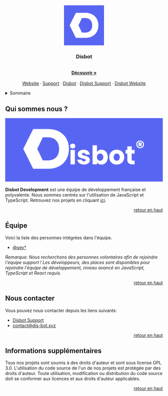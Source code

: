 <a id="readme-top"></a>

<br />
<div align="center">
  <a href="https://github.com/disbot-development">
    <img src="Images/Blurple White.png" alt="Logo" width="128" height="128">
  </a>

  <h3 align="center">Disbot</h3>

  <p align="center">
    <br />
    <a href="https://dis-bot.xyz"><strong>Découvrir »</strong></a>
    <br />
    <br />
    <a href="https://dis-bot.xyz">Website</a>
    ·
    <a href="https://discord.gg/YPW3ZNuKW5">Support</a>
    ·
    <a href="https://github.com/disbot-development/disbot">Disbot</a>
    ·
    <a href="https://github.com/disbot-development/disbot-support">Disbot Support</a>
    ·
    <a href="https://github.com/disbot-development/disbot-website">Disbot Website</a>
  </p>
</div>

<details>
  <summary>Sommaire</summary>
  <ol>
    <li>
      <a href="#qui-sommes-nous-">Qui sommes nous ?</a>
    </li>
    <li>
      <a href="#équipe">Équipe</a>
    </li>
    <li>
      <a href="#nous-contacter">Nous contacter</a>
    </li>
    <li>
      <a href="#informations-supplémentaires">Informations supplémentaires</a>
    </li>
  </ol>
</details>

## Qui sommes nous ?

<a href="https://github.com/disbot-development">
  <img src="Images/Blurple_White_Banner.png" alt="Banner">
</a>

**Disbot Development** est une équipe de développement française et polyvalente. Nous sommes centrés sur l'utilisation de JavaScript et TypeScript.
Retrouvez nos projets en cliquant [ici](https://github.com/orgs/Disbot-Development/repositories).

<p align="right"><a href="#readme-top">retour en haut</a></p>

## Équipe

Voici la liste des personnes intégrées dans l'équipe.
- [@sey†](https://github.com/seyiooo)

*Remarque: Nous recherchons des personnes volontaires afin de rejoindre l'équipe support ! Les développeurs, des places sont disponibles pour rejoindre l'équipe de développement, niveau avancé en JavaScript, TypeScript et React requis.*

<p align="right"><a href="#readme-top">retour en haut</a></p>

## Nous contacter

Vous pouvez nous contacter depuis les liens suivants:

- [Disbot Support](https://discord.gg/YPW3ZNuKW5)
- [contact@dis-bot.xyz](mailto:contact@dis-bot.xyz)

<p align="right"><a href="#readme-top">retour en haut</a></p>

## Informations supplémentaires

Tous nos projets sont soumis à des droits d'auteur et sont sous license GPL 3.0.
L'utilisation du code source de l'un de nos projets est protégée par des droits d'auteur. Toute utilisation, modification ou distribution du code source doit se conformer aux licences et aux droits d'auteur applicables.

<p align="right"><a href="#readme-top">retour en haut</a></p>
